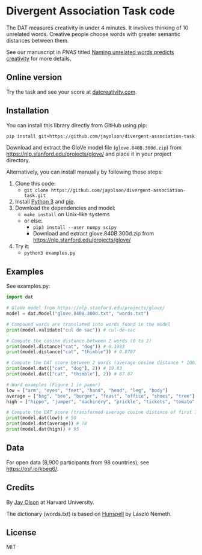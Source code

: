 # Divergent Association Task code

The DAT measures creativity in under 4 minutes. It involves thinking of 10
unrelated words. Creative people choose words with greater semantic distances
between them.

See our manuscript in *PNAS* titled
[Naming unrelated words predicts creativity](https://www.pnas.org/content/118/25/e2022340118)
for more details.

## Online version

Try the task and see your score at
[datcreativity.com](https://www.datcreativity.com).

## Installation

You can install this library directly from GitHub using pip:

```bash
pip install git+https://github.com/jayolson/divergent-association-task.git
```

Download and extract the GloVe model file (`glove.840B.300d.zip`) from <https://nlp.stanford.edu/projects/glove/> and place it in your project directory.

Alternatively, you can install manually by following these steps:

1. Clone this code:
    - `git clone https://github.com/jayolson/divergent-association-task.git`
2. Install [Python 3](https://www.python.org) and [pip](https://pypi.org/project/pip/).
3. Download the dependencies and model:
    - `make install` on Unix-like systems
    - or else:
        - `pip3 install --user numpy scipy`
        - Download and extract glove.840B.300d.zip from <https://nlp.stanford.edu/projects/glove/>
4. Try it:
    - `python3 examples.py`

## Examples

See examples.py:

```python
import dat

# GloVe model from https://nlp.stanford.edu/projects/glove/
model = dat.Model("glove.840B.300d.txt", "words.txt")

# Compound words are translated into words found in the model
print(model.validate("cul de sac")) # cul-de-sac

# Compute the cosine distance between 2 words (0 to 2)
print(model.distance("cat", "dog")) # 0.1983
print(model.distance("cat", "thimble")) # 0.8787

# Compute the DAT score between 2 words (average cosine distance * 100)
print(model.dat(["cat", "dog"], 2)) # 19.83
print(model.dat(["cat", "thimble"], 2)) # 87.87

# Word examples (Figure 1 in paper)
low = ["arm", "eyes", "feet", "hand", "head", "leg", "body"]
average = ["bag", "bee", "burger", "feast", "office", "shoes", "tree"]
high = ["hippo", "jumper", "machinery", "prickle", "tickets", "tomato", "violin"]

# Compute the DAT score (transformed average cosine distance of first 7 valid words)
print(model.dat(low)) # 50
print(model.dat(average)) # 78
print(model.dat(high)) # 95
```

## Data

For open data (8,900 participants from 98 countries), see
<https://osf.io/kbeq6/>.

## Credits

By [Jay Olson](https://www.jayolson.org) at Harvard University.

The dictionary (words.txt) is based on [Hunspell](https://hunspell.github.io)
by László Németh.

## License

MIT
